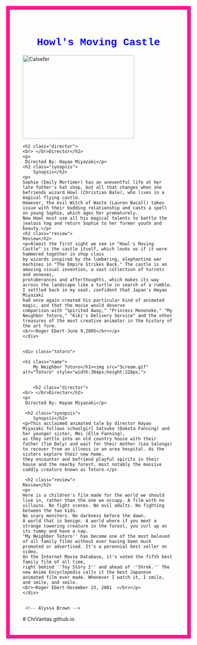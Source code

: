 <!DOCTYPE html>
<html>
	<head>
<title>Movie Review
	</title>


<style>
	.name{
		font-family:courier;
		text-align: center;
		color: blue;
		}
	.director{
		font-family:courier;
		text-align: center;
		color:red;
	}
	.synopsis{
		font-family: courier;
		text-align: center;
		color: deeppink;
	}
	.review {
		font-family: courier;
		text-align:	center;
		color:	DarkViolet ;
	}
	p { 
		font-family: verdana;
		text-align: center;
		color:black  ;	 
		font-size: 20px;
	}
	
	h2{
		font-size: 25px;
		text-decoration: underline;
	}
	.howls{ 
		background-image: url("howl-Castle2-big.jpg");
		background-position: center
		long;
		}
	.totoro{
		background-image: url("totoro.jpg");
		background-position: center;
		}
	div {
		border: 10px solid deeppink;
		padding: 35px;
		margin 30px;
	}
		
</style>
</head>
<body>
	<div class="howls">
 <h1 class="name" >
	Howl's Moving Castle
	</h1><img src="fire.gif" alt="Calsefer" style="width:304px;height:228px;">
	
	<h2 class="director"> 
	<br> </br>Director</h2>
	<p>
	 Directed By: Hayao Miyazaki</p>	
	<h2 class="synopsis"> 
		Synopsis</h2>
	<p>
	Sophie (Emily Mortimer) has an uneventful life at her late father's hat shop, but all that changes when she befriends wizard Howl (Christian Bale), who lives in a magical flying castle. 
	However, the evil Witch of Waste (Lauren Bacall) takes issue with their budding relationship and casts a spell on young Sophie, which ages her prematurely.
	Now Howl must use all his magical talents to battle the jealous hag and return Sophie to her former youth and beauty.</p>
	<h2 class="review">
	Review</h2>
	<p>Almost the first sight we see in "Howl's Moving Castle" is the castle itself, which looks as if it were hammered together in shop class 
	by wizards inspired by the lumbering, elephantine war machines in "The Empire Strikes Back." The castle is an amazing visual invention, a vast collection of turrets and annexes,
	protuberances and afterthoughts, which makes its way across the landscape like a turtle in search of a rumble. I settled back in my seat, confident that Japan's Hayao Miyazaki 
	had once again created his particular kind of animated magic, and that the movie would deserve 
	comparison with "Spirited Away," "Princess Mononoke," "My Neighbor Totoro," "Kiki's Delivery Service" and the other treasures of the most creative animator in the history of the art form.
	<br>~Roger Ebert-June 9,2005</br></p>
	</div>


	<div class="totoro">
	
	<h1 class="name">
		My Neighbor Totoro</h1><img src="Scream.gif" alt="Totoro" style="width:304px;height:228px;">
	
		
		<h2 class="director"> 
	<br> </br>Director</h2>
	<p>
	 Directed By: Hayao Miyazaki</p>
	 
	 <h2 class="synopsis"> 
		Synopsis</h2>
	<p>This acclaimed animated tale by director Hayao Miyazaki follows schoolgirl Satsuke (Dakota Fanning) and her younger sister, Mei (Elle Fanning), 
	as they settle into an old country house with their father (Tim Daly) and wait for their mother (Lea Salonga) to recover from an illness in an area hospital. As the sisters explore their new home, 
	they encounter and befriend playful spirits in their house and the nearby forest, most notably the massive cuddly creature known as Totoro.</p>
	 
	 <h2 class="review">
	Review</h2>
	<p>
	Here is a children's film made for the world we should live in, rather than the one we occupy. A film with no villains. No fight scenes. No evil adults. No fighting between the two kids. 
	No scary monsters. No darkness before the dawn. 
	A world that is benign. A world where if you meet a strange towering creature in the forest, you curl up on its tummy and have a nap.
	"My Neighbor Totoro'' has become one of the most beloved of all family films without ever having been much promoted or advertised. It's a perennial best seller on video. 
	On the Internet Movie Database, it's voted the fifth best family film of all time,
	right behind ''Toy Story 2'' and ahead of ''Shrek.'' The new Anime Encyclopedia calls it the best Japanese animated film ever made. Whenever I watch it, I smile, and smile, and smile.
	<br>~Roger Ebert-December 23, 2001  </br></p>
	</div>
	 
	 
	 <!-- Alyssa Brown -->
	 
	 
	 
	 
</body>
</html>
# ChiVantas.github.io
